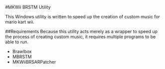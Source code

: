 #MKWii BRSTM Utility

This Windows utility is written to speed up the creation of custom music for mario kart wii.

##Requirements
Because this utility acts merely as a wrapper to speed up the process of creating custom music, it requires multiple programs to be able to run.
* Brawlbox
* MBRSTM
* MKWiiBRSARPatcher
